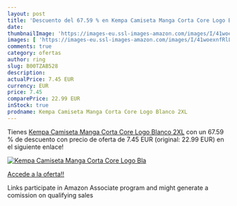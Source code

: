 ```yaml
---
layout: post
title: 'Descuento del 67.59 % en Kempa Camiseta Manga Corta Core Logo Bla'
date: 
thumbnailImage: 'https://images-eu.ssl-images-amazon.com/images/I/41woexnfRlL._SL200_.jpg'
images: [ 'https://images-eu.ssl-images-amazon.com/images/I/41woexnfRlL._SL200_.jpg' ]
comments: true
category: ofertas
author: ring
slug: B00TZAB528
description:
actualPrice: 7.45 EUR
currency: EUR
price: 7.45
comparePrice: 22.99 EUR
inStock: true
prodname: Kempa Camiseta Manga Corta Core Logo Blanco 2XL
---
```


Tienes [Kempa Camiseta Manga Corta Core Logo Blanco 2XL](https://www.amazon.es/dp/B00TZAB528/?tag=tolees-21) con un 67.59 % de descuento con precio de oferta de 7.45 EUR (original: 22.99 EUR) en el siguiente enlace!

[![Kempa Camiseta Manga Corta Core Logo Bla](https://images-eu.ssl-images-amazon.com/images/I/41woexnfRlL._SL200_.jpg)](https://www.amazon.es/dp/B00TZAB528/?tag=tolees-21)

[Accede a la oferta!!](https://www.amazon.es/dp/B00TZAB528/?tag=tolees-21)

Links participate in Amazon Associate program and might generate a comission on qualifying sales


